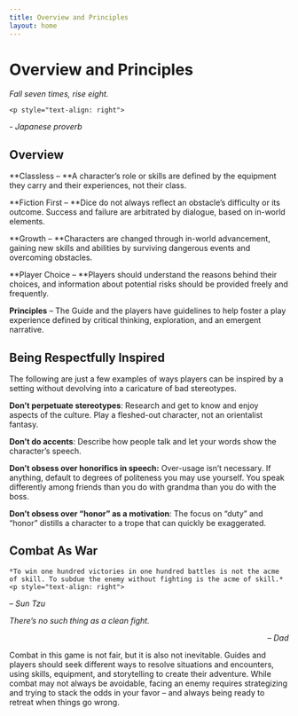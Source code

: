 ```yaml
---
title: Overview and Principles
layout: home
---
```


# Overview and Principles


<i>Fall seven times, rise eight.</i>


    <p style="text-align: right">
<em>- Japanese proverb</em></p>



## Overview

**Classless – **A character’s role or skills are defined by the equipment they carry and their experiences, not their class.

**Fiction First – **Dice do not always reflect an obstacle’s difficulty or its outcome. Success and failure are arbitrated by dialogue, based on in-world elements.

**Growth – **Characters are changed through in-world advancement, gaining new skills and abilities by surviving dangerous events and overcoming obstacles.

**Player Choice – **Players should understand the reasons behind their choices, and information about potential risks should be provided freely and frequently.

**Principles** – The Guide and the players have guidelines to help foster a play experience defined by critical thinking, exploration, and an emergent narrative.


## Being Respectfully Inspired

The following are just a few examples of ways players can be inspired by a setting without devolving into a caricature of bad stereotypes.

**Don’t perpetuate stereotypes**: Research and get to know and enjoy aspects of the culture. Play a fleshed-out character, not an orientalist fantasy.

**Don’t do accents**: Describe how people talk and let your words show the character’s speech.

**Don’t obsess over honorifics in speech:** Over-usage isn’t necessary. If anything, default to degrees of politeness you may use yourself. You speak differently among friends than you do with grandma than you do with the boss.

**Don’t obsess over “honor” as a motivation**: The focus on “duty” and “honor” distills a character to a trope that can quickly be exaggerated.


## Combat As War


    *To win one hundred victories in one hundred battles is not the acme of skill. To subdue the enemy without fighting is the acme of skill.*
    <p style="text-align: right">
<em>– Sun Tzu</em></p>
    *There’s no such thing as a clean fight.*
    <p style="text-align: right">
<em>– Dad</em></p>


Combat in this game is not fair, but it is also not inevitable. Guides and players should seek different ways to resolve situations and encounters, using skills, equipment, and storytelling to create their adventure. While combat may not always be avoidable, facing an enemy requires strategizing and trying to stack the odds in your favor – and always being ready to retreat when things go wrong.
